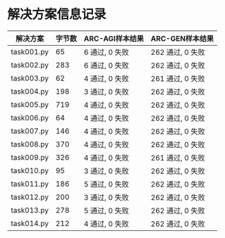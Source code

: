 # 解决方案信息记录

| 解决方案 | 字节数 | ARC-AGI样本结果 | ARC-GEN样本结果 |
|---------|--------|----------------|----------------|
task001.py | 65 | 6 通过, 0 失败 | 262 通过, 0 失败
task002.py | 283 | 6 通过, 0 失败 | 262 通过, 0 失败
task003.py | 62 | 4 通过, 0 失败 | 261 通过, 0 失败
task004.py | 198 | 3 通过, 0 失败 | 262 通过, 0 失败
task005.py | 719 | 4 通过, 0 失败 | 262 通过, 0 失败
task006.py | 64 | 4 通过, 0 失败 | 262 通过, 0 失败
task007.py | 146 | 4 通过, 0 失败 | 262 通过, 0 失败
task008.py | 370 | 4 通过, 0 失败 | 262 通过, 0 失败
task009.py | 326 | 4 通过, 0 失败 | 261 通过, 0 失败
task010.py | 95 | 3 通过, 0 失败 | 262 通过, 0 失败
task011.py | 186 | 5 通过, 0 失败 | 262 通过, 0 失败
task012.py | 200 | 3 通过, 0 失败 | 262 通过, 0 失败
task013.py | 278 | 5 通过, 0 失败 | 262 通过, 0 失败
task014.py | 212 | 4 通过, 0 失败 | 262 通过, 0 失败